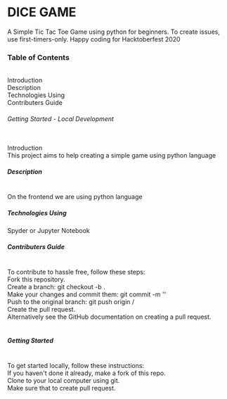 <h1>DICE GAME</h1>
<p>A Simple Tic Tac Toe Game using python for beginners. To create issues, use first-timers-only. Happy coding for Hacktoberfest 2020 


<h3>Table of Contents</h3><br>
Introduction<br>
Description<br>
Technologies Using<br>
Contributers Guide<br>

<h6>Getting Started - Local Development</h6><br>
Introduction<br>
This project aims to help creating a simple game using python language<br>

<h5>Description</h5>
<br>On the frontend we are using python language<br>

<h5>Technologies Using</h5>
Spyder or Jupyter Notebook

<h5>Contributers Guide</h5>
<br>To contribute to hassle free, follow these steps:<br>
Fork this repository.<br>
Create a branch: git checkout -b <branch_name>.<br>
Make your changes and commit them: git commit -m '<commit_message>'<br>
Push to the original branch: git push origin <project_name>/<location><br>
Create the pull request.<br>
Alternatively see the GitHub documentation on creating a pull request.<br>
<br>
<h5>Getting Started</h5>
<br>To get started locally, follow these instructions:<br>
If you haven't done it already, make a fork of this repo.<br>
Clone to your local computer using git.<br>
Make sure that to create pull request.<br>
